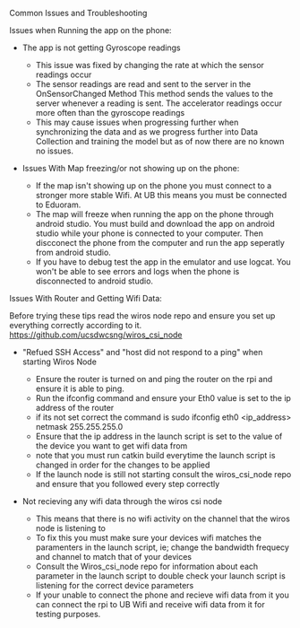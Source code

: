 Common Issues and Troubleshooting 

Issues when Running the app on the phone: 

- The app is not getting Gyroscope readings
  - This issue was fixed by changing the rate at which the sensor readings occur
  - The sensor readings are read and sent to the server in the OnSensorChanged Method This method sends the values to the server whenever a reading is sent. The accelerator readings occur more often than the gyroscope readings
  - This may cause issues when progressing further when synchronizing the data and as we progress further into Data Collection and training the model but as of now there are no known no issues.
 
- Issues With Map freezing/or not showing up on the phone:
  - If the map isn't showing up on the phone you must connect to a stronger more stable Wifi. At UB this means you must be connected to Eduoram.
  - The map will freeze when running the app on the phone through android studio. You must build and download the app on android studio while your phone is connected to your computer. Then discconect the phone from the computer and run the app seperatly from android studio.
  - If you have to debug test the app in the emulator and use logcat. You won't be able to see errors and logs when the phone is disconnected to android studio.
 
Issues With Router and Getting Wifi Data: 

Before trying these tips read the wiros node repo and ensure you set up everything correctly according to it. https://github.com/ucsdwcsng/wiros_csi_node

- "Refued SSH Access" and "host did not respond to a ping" when starting Wiros Node
  - Ensure the router is turned on and ping the router on the rpi and ensure it is able to ping.
  - Run the ifconfig command and ensure your Eth0 value is set to the ip address of the router
  - if its not set correct the command is sudo ifconfig eth0 <ip_address> netmask 255.255.255.0
  - Ensure that the ip address in the launch script is set to the value of the device you want to get wifi data from
  - note that you must run catkin build everytime the launch script is changed in order for the changes to be applied
  - If the launch node is still not starting consult the wiros_csi_node repo and ensure that you followed every step correctly
 
- Not recieving any wifi data through the wiros csi node
  - This means that there is no wifi activity on the channel that the wiros node is listening to
  - To fix this you must make sure your devices wifi matches the paramenters in the launch script, ie; change the bandwidth frequecy and channel to match that of your devices
  - Consult the Wiros_csi_node repo for information about each parameter in the launch script to double check your launch script is listening for the correct device parameters
  - If your unable to connect the phone and recieve wifi data from it you can connect the rpi to UB Wifi and receive wifi data from it for testing purposes. 
